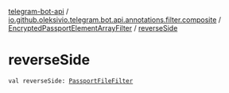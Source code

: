 [telegram-bot-api](../../index.md) / [io.github.oleksivio.telegram.bot.api.annotations.filter.composite](../index.md) / [EncryptedPassportElementArrayFilter](index.md) / [reverseSide](./reverse-side.md)

# reverseSide

`val reverseSide: `[`PassportFileFilter`](../-passport-file-filter/index.md)